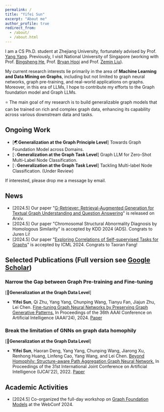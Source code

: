 ```yaml
---
permalink: /
title: "Yifei Sun"
excerpt: "About me"
author_profile: true
redirect_from: 
  - /about/
  - /about.html
---
```


I am a CS Ph.D. student at Zhejiang University, fortunately advised by Prof. [Yang Yang](http://yangy.org/). Previously, I visit National University of Singapore (working with Prof. [Bingsheng He](https://www.comp.nus.edu.sg/~hebs/), Prof. [Bryan Hooi](https://bhooi.github.io/) and Prof. [Zemin Liu](https://zemin-liu.github.io/)).

My current research interests lie primarily in the area of **Machine Learning and Data Mining on Graphs**, including but not limited to graph neural networks, graph pre-training, and real-world applications on graphs. Moreover, in this era of LLMs, I hope to contribute my efforts to the Graph foundation model and Graph LLMs.

⭐️ The main goal of my research is to build generalizable graph models that can be trained on rich and complex graph data, enhancing its capability across various downstream data and tasks. 

Ongoing Work
------

- [🌏**Generalization at the Graph Principle Level**] Towards Graph Foundation Model across Domains.
- [💡**Generalization at the Graph Task Level**] Graph LLM for Zero-Shot Multi-Label Node Classification.
- [💡**Generalization at the Graph Task Level**] Tackling Multi-label Node Classification. (Under Review)
  
If interested, please drop me a message by email.

News
------

- [2024.5] Our paper "[G-Retriever: Retrieval-Augmented Generation for Textual Graph Understanding and Question Answering](https://arxiv.org/abs/2402.07630)" is released on Arxiv.
- [2024.5] Our paper "Chromosomal Structural Abnormality Diagnosis by Homologous Similarity" is accepted by KDD 2024 (ADS). Congrats to Juren Li!
- [2024.5] Our paper "[Exploring Correlations of Self-supervised Tasks for Graphs](https://arxiv.org/abs/2405.04245)" is accepted by ICML 2024. Congrats to Taoran Fang!

Selected Publications (Full version see [Google Scholar](https://scholar.google.com/citations?user=9mxdFawAAAAJ))
------

### Narrow the Gap between Graph Pre-training and Fine-tuning

[🎈**Generalization at the Graph Data Level**]

- **Yifei Sun**, Qi Zhu, Yang Yang, Chunping Wang, Tianyu Fan, Jiajun Zhu, Lei Chen. <u>Fine-tuning Graph Neural Networks by Preserving Graph Generative Patterns.</u> In Proceedings of the 36th AAAI Conference on Artificial Intelligence (AAAI'24), 2024. [Paper](https://arxiv.org/abs/2312.13583)

### Break the limitation of GNNs on graph data homophily

[🎈**Generalization at the Graph Data Level**]

- **Yifei Sun**, Haoran Deng, Yang Yang, Chunping Wang, Jiarong Xu, Renhong Huang, Linfeng Cao, Yang Wang, and Lei Chen. <u>Beyond Homophily: Structure-aware Path Aggregation Graph Neural Network.</u> In Proceedings of the 31st International Joint Conference on Artificial Intelligence (IJCAI'22), 2022. [Paper](https://www.ijcai.org/proceedings/2022/0310.pdf)

Academic Activities
------

- [2024.5] Co-organized the full-day workshop on [Graph Foundation Models](https://www.www24gfm.com/) at the WebConf 2024.
